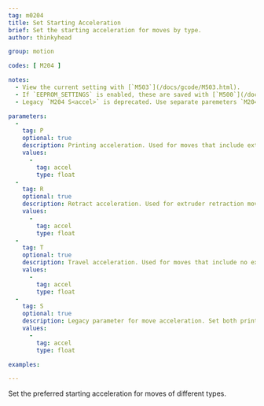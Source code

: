 ```yaml
---
tag: m0204
title: Set Starting Acceleration
brief: Set the starting acceleration for moves by type.
author: thinkyhead

group: motion

codes: [ M204 ]

notes:
  - View the current setting with [`M503`](/docs/gcode/M503.html).
  - If `EEPROM_SETTINGS` is enabled, these are saved with [`M500`](/docs/gcode/M500.html), loaded with [`M501`](/docs/gcode/M501.html), and reset with [`M502`](/docs/gcode/M502.html).
  - Legacy `M204 S<accel>` is deprecated. Use separate paremeters `M204 P<accel> T<accel>` instead.

parameters:
  -
    tag: P
    optional: true
    description: Printing acceleration. Used for moves that include extrusion (i.e., which employ the current tool).
    values:
      -
        tag: accel
        type: float
  -
    tag: R
    optional: true
    description: Retract acceleration. Used for extruder retraction moves.
    values:
      -
        tag: accel
        type: float
  -
    tag: T
    optional: true
    description: Travel acceleration. Used for moves that include no extrusion.
    values:
      -
        tag: accel
        type: float
  -
    tag: S
    optional: true
    description: Legacy parameter for move acceleration. Set both printing and travel acceleration.
    values:
      -
        tag: accel
        type: float

examples:

---
```


Set the preferred starting acceleration for moves of different types.

